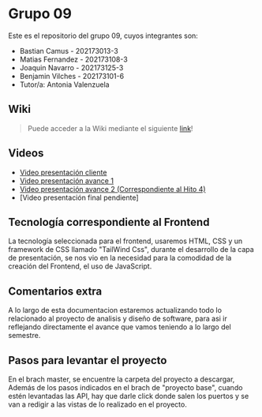 # Grupo 09

Este es el repositorio del grupo 09, cuyos integrantes son:

* Bastian Camus - 202173013-3
* Matias Fernandez - 202173108-3
* Joaquin Navarro - 202173125-3
* Benjamin Vilches - 202173101-6
* Tutor/a: Antonia Valenzuela

## Wiki

> Puede acceder a la Wiki mediante el siguiente [link](https://gitlab.com/inf236-grupo09-2023-2/INF236-GRUPO09-2023-2/-/wikis/home)!

## Videos

* [Video presentación cliente](https://www.youtube.com/watch?v=LHmE2B2Bumw&feature=youtu.be)
* [Video presentación avance 1](https://youtu.be/_pTW-VZjeHk)
* [Video presentación avance 2 (Correspondiente al Hito 4)](https://youtu.be/AT6ZTAb9jfU)
* [Video presentación final pendiente]
## Tecnología correspondiente al Frontend

La tecnología seleccionada para el frontend, usaremos HTML, CSS y un framework de CSS llamado "TailWind Css", durante el desarrollo de la capa de presentación, se nos vio en la necesidad para la comodidad de la creación del Frontend, el uso de JavaScript.

## Comentarios extra

A lo largo de esta documentacion estaremos actualizando todo lo relacionado al proyecto de analisis y diseño de software, para asi ir reflejando directamente el avance que vamos teniendo a lo largo del semestre.

## Pasos para levantar el proyecto

En el brach master, se encuentre la carpeta del proyecto a descargar, Además de los pasos indicados en el brach de "proyecto base", cuando estén levantadas las API, hay que darle click donde salen los puertos y se van a redigir a las vistas de lo realizado en el proyecto.

